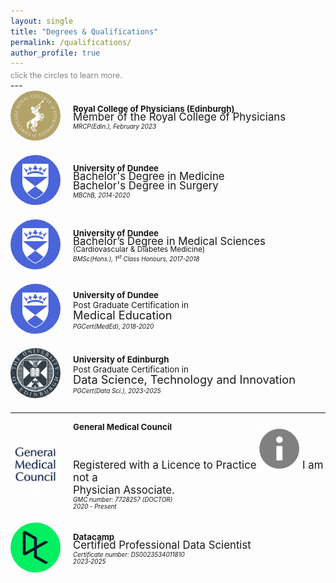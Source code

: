 ```yaml
---
layout: single
title: "Degrees & Qualifications"
permalink: /qualifications/
author_profile: true
---
```

<div class="instruction-text">click the circles to learn more.</div>
---

<style>
  .qualification {
    display: flex;
    align-items: center;
    margin-bottom: 20px;
  }
  .qualification a img {
    border-radius: 50%;
    width: 80px;
    height: 80px;
    object-fit: cover;
    margin-right: 20px;
  }
  .qualification div {
    flex: 1;
  }
  .qualification .title {
    font-size: 0.95em;
    font-weight: bold;
  }
  .qualification .degree1 {
    font-size: 1.3em;
    line-height: 1.3;
  }

  .qualification .degree2 {
    font-size: 1.2em;
    display: block;
    margin-top: -5px;
  }

  .qualification .extra {
    font-size: 0.85em;
    display: block;
    margin-top: -5px;
  }

  .qualification .pgc {
    font-size: 0.95em;
    display: block;
    margin-bottom: -3px;
  }

  .qualification .details {
    font-size: 0.7em;
    font-style: italic;
  }

  .instruction-text {
  color: grey;
  margin-top: -10px; /* Adjust the value as needed to move the text closer */
  font-size: 0.9em; /* Slightly smaller font size */
  display: block;
}

@media screen and (max-width: 767px) {
  .qualification .degree2 {
    max-width: 90%;
    font-size: 1.0em; /* Adjust this value if necessary */
    line-height: 1.5; /* Ensure the same line height is applied */
  }
}

</style>

<div class="qualification">
  <a href="https://www.rcp.ac.uk/events-and-education/education-and-learning/exams-and-assessment/mrcp-uk-examination/" target="_blank">
    <img src="/assets/images/rcp_e.jpeg" alt="Royal College of Physicians">
  </a>
  <div>
    <div class="title">Royal College of Physicians (Edinburgh)</div>
    <div class="degree2">Member of the Royal College of Physicians</div>
    <div class="details">MRCP(Edin.), February 2023</div>
  </div>
</div>

<div class="qualification">
  <a href="https://www.dundee.ac.uk/undergraduate/medicine" target="_blank">
    <img src="/assets/images/uod_small.png" alt="University of Dundee">
  </a>
  <div>
    <div class="title">University of Dundee</div>
    <div class="degree2">Bachelor's Degree in Medicine</div>
    <div class="degree2">Bachelor's Degree in Surgery</div>
    <div class="details">MBChB, 2014-2020</div>
  </div>
</div>

<div class="qualification">
  <a href="https://www.dundee.ac.uk/undergraduate/cardiovascular-diabetes-medicine-bmsc" target="_blank">
    <img src="/assets/images/uod_small.png" alt="University of Dundee">
  </a>
  <div>
    <div class="title">University of Dundee</div>
    <div class="degree2">Bachelor’s Degree in Medical Sciences</div>
    <div class="extra">(Cardiovascular & Diabetes Medicine)</div>
    <div class="details">BMSc(Hons.), 1<sup>st</sup> Class Honours, 2017-2018</div>
  </div>
</div>

<div class="qualification">
  <a href="https://www.dundee.ac.uk/postgraduate/medical-education-part-time-pgcert" target="_blank">
    <img src="/assets/images/uod_small.png" alt="University of Dundee">
  </a>
  <div>
    <div class="title">University of Dundee</div>
    <div class="pgc">Post Graduate Certification in</div>
    <div class="degree1">Medical Education</div>
    <div class="details">PGCert(MedEd), 2018-2020</div>
  </div>
</div>

<div class="qualification">
  <a href="https://www.ed.ac.uk/studying/postgraduate/degrees/index.php?r=site/view&edition=2024&id=906" target="_blank">
    <img src="/assets/images/uoe_small.png" alt="University of Edinburgh">
  </a>
  <div>
    <div class="title">University of Edinburgh</div>
    <div class="pgc">Post Graduate Certification in</div>
    <div class="degree1">Data Science, Technology and Innovation</div>
    <div class="details">PGCert(Data Sci.), 2023-2025</div>
  </div>
</div>

---

<div class="qualification">
  <a href="https://www.gmc-uk.org/doctors/7728257" target="_blank">
    <img src="/assets/images/gmc.png" alt="General Medical Council">
  </a>
  <div>
    <div class="title">General Medical Council</div>
    <div class="degree2">
      Registered with a Licence to Practice
      <span class="tooltip info-icon">
        <img src="/assets/images/info.png" alt="Info Icon">
        <span class="tooltiptext">
          I am not a <br> Physician Associate.
        </span>
      </span>
    </div>
    <div class="details">GMC number: 7728257 (DOCTOR)<br>2020 - Present</div>
  </div>
</div>

<div class="qualification">
  <a href="https://www.datacamp.com/certificate/DS0023534011810" target="_blank">
    <img src="/assets/images/datacamp.jpeg" alt="Datacamp">
  </a>
  <div>
    <div class="title">Datacamp</div>
    <div class="degree2">Certified Professional Data Scientist</div>
    <div class="details">Certificate number: DS0023534011810<br>2023-2025</div>
  </div>
</div>